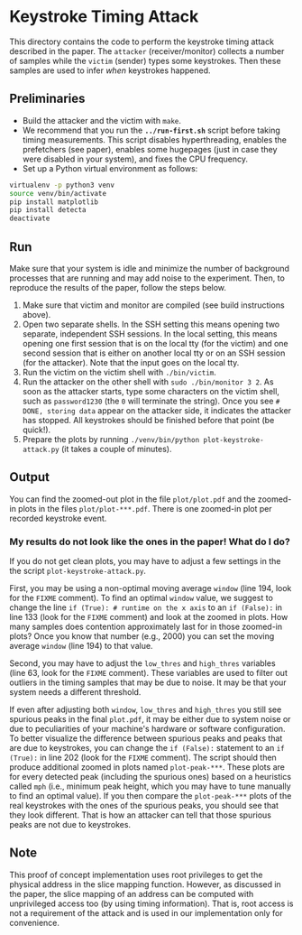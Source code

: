 # Keystroke Timing Attack

This directory contains the code to perform the keystroke timing attack described in the paper.
The `attacker` (receiver/monitor) collects a number of samples while the `victim` (sender) types some keystrokes.
Then these samples are used to infer _when_ keystrokes happened.

## Preliminaries

- Build the attacker and the victim with `make`.
- We recommend that you run the **`../run-first.sh`** script before taking timing measurements.
This script disables hyperthreading, enables the prefetchers (see paper), enables some hugepages (just in case they were disabled in your system), and fixes the CPU frequency.
- Set up a Python virtual environment as follows: 
```sh
virtualenv -p python3 venv
source venv/bin/activate
pip install matplotlib
pip install detecta
deactivate
```

## Run

Make sure that your system is idle and minimize the number of background processes that are running and may add noise to the experiment.
Then, to reproduce the results of the paper, follow the steps below.

1. Make sure that victim and monitor are compiled (see build instructions above). 
2. Open two separate shells. 
In the SSH setting this means opening two separate, independent SSH sessions. 
In the local setting, this means opening one first session that is on the local tty (for the victim) and one second session that is either on another local tty or on an SSH session (for the attacker). Note that the input goes on the local tty.
3. Run the victim on the victim shell with `./bin/victim`.
4. Run the attacker on the other shell with `sudo ./bin/monitor 3 2`.
As soon as the attacker starts, type some characters on the victim shell, such as `password1230` (the `0` will terminate the string).
Once you see `# DONE, storing data` appear on the attacker side, it indicates the attacker has stopped. 
All keystrokes should be finished before that point (be quick!).
5. Prepare the plots by running `./venv/bin/python plot-keystroke-attack.py` (it takes a couple of minutes).

## Output

You can find the zoomed-out plot in the file `plot/plot.pdf` and the zoomed-in plots in the files `plot/plot-***.pdf`.
There is one zoomed-in plot per recorded keystroke event.

### My results do not look like the ones in the paper! What do I do?

If you do not get clean plots, you may have to adjust a few settings in the the script `plot-keystroke-attack.py`.

First, you may be using a non-optimal moving average `window` (line 194, look for the `FIXME` comment).
To find an optimal `window` value, we suggest to change the line `if (True): # runtime on the x axis` to an `if (False):` in line 133 (look for the `FIXME` comment) and look at the zoomed in plots.
How many samples does contention approximately last for in those zoomed-in plots?
Once you know that number (e.g., 2000) you can set the moving average `window` (line 194) to that value.

Second, you may have to adjust the `low_thres` and `high_thres` variables (line 63, look for the `FIXME` comment).
These variables are used to filter out outliers in the timing samples that may be due to noise.
It may be that your system needs a different threshold.

If even after adjusting both `window`, `low_thres` and `high_thres` you still see spurious peaks in the final `plot.pdf`, it may be either due to system noise or due to peculiarities of your machine's hardware or software configuration.
To better visualize the difference between spurious peaks and peaks that are due to keystrokes, you can change the `if (False):` statement to an `if (True):` in line 202 (look for the `FIXME` comment).
The script should then produce additional zoomed in plots named `plot-peak-***`.
These plots are for every detected peak (including the spurious ones) based on a heuristics called `mph` (i.e., minimum peak height, which you may have to tune manually to find an optimal value).
If you then compare the `plot-peak-***` plots of the real keystrokes with the ones of the spurious peaks, you should see that they look different.
That is how an attacker can tell that those spurious peaks are not due to keystrokes.

## Note

This proof of concept implementation uses root privileges to get the physical address in the slice mapping function.
However, as discussed in the paper, the slice mapping of an address can be computed with unprivileged access too (by using timing information).
That is, root access is not a requirement of the attack and is used in our implementation only for convenience.